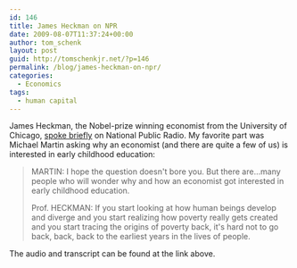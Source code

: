 ```yaml
---
id: 146
title: James Heckman on NPR
date: 2009-08-07T11:37:24+00:00
author: tom_schenk
layout: post
guid: http://tomschenkjr.net/?p=146
permalink: /blog/james-heckman-on-npr/
categories:
  - Economics
tags:
  - human capital
---
```

James Heckman, the Nobel-prize winning economist from the University of Chicago, <a href="http://www.npr.org/templates/story/story.php?storyId=111572288&amp;ft=1&amp;f=1013" target="_blank">spoke briefly</a> on National Public Radio. My favorite part was Michael Martin asking why an economist (and there are quite a few of us) is interested in early childhood education:
<blockquote>MARTIN: I hope the question doesn't bore you. But there are…many people who will wonder why and how an economist got interested in early childhood education.

Prof. HECKMAN: If you start looking at how human beings develop and diverge and you start realizing how poverty really gets created and you start tracing the origins of poverty back, it's hard not to go back, back, back to the earliest years in the lives of people.</blockquote>
The audio and transcript can be found at the link above.